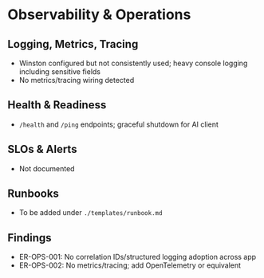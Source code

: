 # Observability & Operations

## Logging, Metrics, Tracing
- Winston configured but not consistently used; heavy console logging including sensitive fields
- No metrics/tracing wiring detected

## Health & Readiness
- `/health` and `/ping` endpoints; graceful shutdown for AI client

## SLOs & Alerts
- Not documented

## Runbooks
- To be added under `./templates/runbook.md`

## Findings
- ER-OPS-001: No correlation IDs/structured logging adoption across app
- ER-OPS-002: No metrics/tracing; add OpenTelemetry or equivalent

